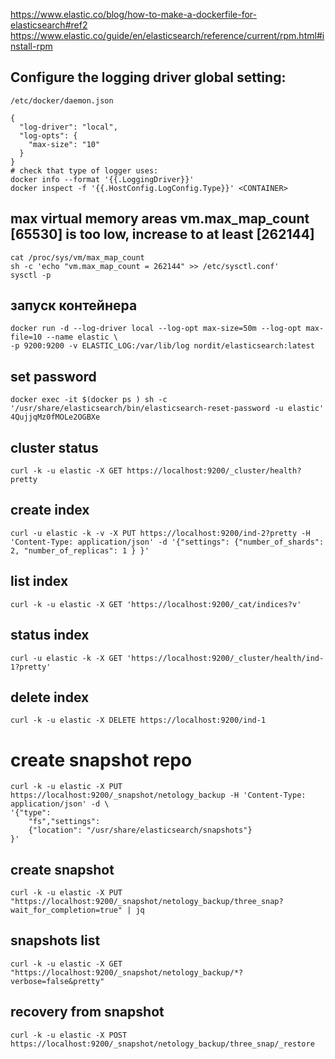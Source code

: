 https://www.elastic.co/blog/how-to-make-a-dockerfile-for-elasticsearch#ref2
https://www.elastic.co/guide/en/elasticsearch/reference/current/rpm.html#install-rpm


## Configure the logging driver  global setting:
```
/etc/docker/daemon.json

{
  "log-driver": "local",
  "log-opts": {
    "max-size": "10"
  }
}
# check that type of logger uses:
docker info --format '{{.LoggingDriver}}'
docker inspect -f '{{.HostConfig.LogConfig.Type}}' <CONTAINER>
```


## max virtual memory areas vm.max_map_count [65530] is too low, increase to at least [262144]
```
cat /proc/sys/vm/max_map_count
sh -c 'echo "vm.max_map_count = 262144" >> /etc/sysctl.conf'
sysctl -p

```

## запуск контейнера
```
docker run -d --log-driver local --log-opt max-size=50m --log-opt max-file=10 --name elastic \
-p 9200:9200 -v ELASTIC_LOG:/var/lib/log nordit/elasticsearch:latest

```


## set password 
```
docker exec -it $(docker ps ) sh -c '/usr/share/elasticsearch/bin/elasticsearch-reset-password -u elastic'
4QujjqMz0fMOLe2OGBXe
```
## cluster status 
```
curl -k -u elastic -X GET https://localhost:9200/_cluster/health?pretty
```
## create index
```
curl -u elastic -k -v -X PUT https://localhost:9200/ind-2?pretty -H 'Content-Type: application/json' -d '{"settings": {"number_of_shards": 2, "number_of_replicas": 1 } }'
```

## list index
```
curl -k -u elastic -X GET 'https://localhost:9200/_cat/indices?v'
```

## status index
```
curl -u elastic -k -X GET 'https://localhost:9200/_cluster/health/ind-1?pretty'
```
## delete index
```
curl -k -u elastic -X DELETE https://localhost:9200/ind-1
```

# create snapshot repo
```
curl -k -u elastic -X PUT https://localhost:9200/_snapshot/netology_backup -H 'Content-Type: application/json' -d \
'{"type": 
    "fs","settings": 
    {"location": "/usr/share/elasticsearch/snapshots"}
}'
```
## create snapshot
```
curl -k -u elastic -X PUT "https://localhost:9200/_snapshot/netology_backup/three_snap?wait_for_completion=true" | jq
```
## snapshots list
```
curl -k -u elastic -X GET "https://localhost:9200/_snapshot/netology_backup/*?verbose=false&pretty"
```
## recovery from snapshot
```
curl -k -u elastic -X POST https://localhost:9200/_snapshot/netology_backup/three_snap/_restore
```

